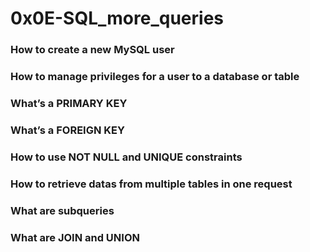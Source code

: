 # 0x0E-SQL_more_queries
### How to create a new MySQL user ###
### How to manage privileges for a user to a database or table ###
### What’s a PRIMARY KEY ###
### What’s a FOREIGN KEY ###
### How to use NOT NULL and UNIQUE constraints ###
### How to retrieve datas from multiple tables in one request ###
### What are subqueries ###
### What are JOIN and UNION ###
